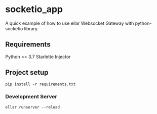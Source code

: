 # socketio_app
A quick example of how to use ellar Websocket Gateway with python-socketio library.

## Requirements
Python >= 3.7
Starlette
Injector

## Project setup
```
pip install -r requirements.txt
```

### Development Server
```
ellar runserver --reload
```

